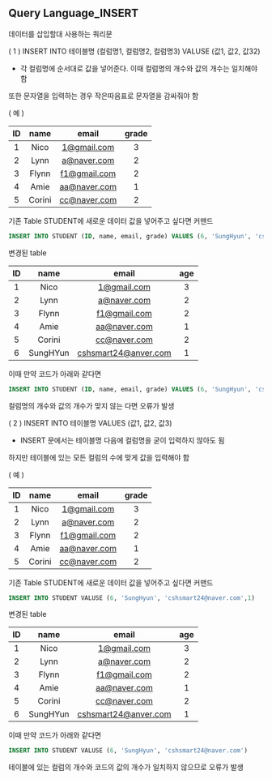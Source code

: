 ## Query Language_INSERT

데이터를 삽입할대 사용하는 쿼리문

( 1 ) INSERT INTO 테이블명 (컬럼명1, 컬럼명2, 컬럼명3) VALUSE (값1, 값2, 값32) 

- 각 컬럼명에 순서대로 값을 넣어준다. 이때 컬럼명의 개수와 값의 개수는 일치해야 함

또한 문자열을 입력하는 경우 작은따음표로 문자열을 감싸줘야 함

( 예 )

|  ID  |  name  |    email     | grade |
| :--: | :----: | :----------: | :---: |
|  1   |  Nico  | 1@gmail.com  |   3   |
|  2   |  Lynn  | a@naver.com  |   2   |
|  3   | Flynn  | f1@gmail.com |   2   |
|  4   |  Amie  | aa@naver.com |   1   |
|  5   | Corini | cc@naver.com |   2   |



기존 Table STUDENT에 새로운 데이터 값을 넣어주고 싶다면 커맨드

```sql
INSERT INTO STUDENT (ID, name, email, grade) VALUES (6, 'SungHyun', 'cshsmart24@naver.com',1);
```

변경된 table

|  ID  |   name   |        email         | age  |
| :--: | :------: | :------------------: | :--: |
|  1   |   Nico   |     1@gmail.com      |  3   |
|  2   |   Lynn   |     a@naver.com      |  2   |
|  3   |  Flynn   |     f1@gmail.com     |  2   |
|  4   |   Amie   |     aa@naver.com     |  1   |
|  5   |  Corini  |     cc@naver.com     |  2   |
|  6   | SungHYun | cshsmart24@anver.com |  1   |

이때 만약 코드가 아래와 같다면

```sql
INSERT INTO STUDENT (ID, name, email, grade) VALUES (6, 'SungHyun', 'cshsmart24@naver.com');
```

컬럼명의 개수와 값의 개수가 맞지 않는 다면 오류가 발생



( 2 ) INSERT INTO 테이블명 VALUES (값1, 값2, 값3)

- INSERT 문에서는 테이블명 다음에 컬럼명을 굳이 입력하지 않아도 됨

하지만 테이블에 있는 모든 컬럼의 수에 맞게 값을 입력해야 함

( 예 )

|  ID  |  name  |    email     | grade |
| :--: | :----: | :----------: | :---: |
|  1   |  Nico  | 1@gmail.com  |   3   |
|  2   |  Lynn  | a@naver.com  |   2   |
|  3   | Flynn  | f1@gmail.com |   2   |
|  4   |  Amie  | aa@naver.com |   1   |
|  5   | Corini | cc@naver.com |   2   |

기존 Table STUDENT에 새로운 데이터 값을 넣어주고 싶다면 커맨드

```sql
INSERT INTO STUDENT VALUSE (6, 'SungHyun', 'cshsmart24@naver.com',1)
```

변경된 table

|  ID  |   name   |        email         | age  |
| :--: | :------: | :------------------: | :--: |
|  1   |   Nico   |     1@gmail.com      |  3   |
|  2   |   Lynn   |     a@naver.com      |  2   |
|  3   |  Flynn   |     f1@gmail.com     |  2   |
|  4   |   Amie   |     aa@naver.com     |  1   |
|  5   |  Corini  |     cc@naver.com     |  2   |
|  6   | SungHYun | cshsmart24@anver.com |  1   |

이때 만약 코드가 아래와 같다면

```sql
INSERT INTO STUDENT VALUSE (6, 'SungHyun', 'cshsmart24@naver.com')
```

테이블에 있는 컬럼의 개수와 코드의 값의 개수가 일치하지 않으므로 오류가 발생